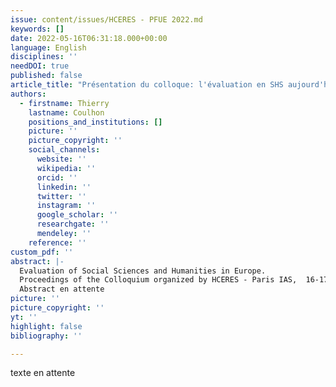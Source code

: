 ```yaml
---
issue: content/issues/HCERES - PFUE 2022.md
keywords: []
date: 2022-05-16T06:31:18.000+00:00
language: English
disciplines: ''
needDOI: true
published: false
article_title: "Présentation du colloque: l'évaluation en SHS aujourd'hui et demain"
authors:
  - firstname: Thierry
    lastname: Coulhon
    positions_and_institutions: []
    picture: ''
    picture_copyright: ''
    social_channels:
      website: ''
      wikipedia: ''
      orcid: ''
      linkedin: ''
      twitter: ''
      instagram: ''
      google_scholar: ''
      researchgate: ''
      mendeley: ''
    reference: ''
custom_pdf: ''
abstract: |-
  Evaluation of Social Sciences and Humanities in Europe.
  Proceedings of the Colloquium organized by HCERES - Paris IAS,  16-17 May 2022
  Abstract en attente
picture: ''
picture_copyright: ''
yt: ''
highlight: false
bibliography: ''

---
```


texte en attente
